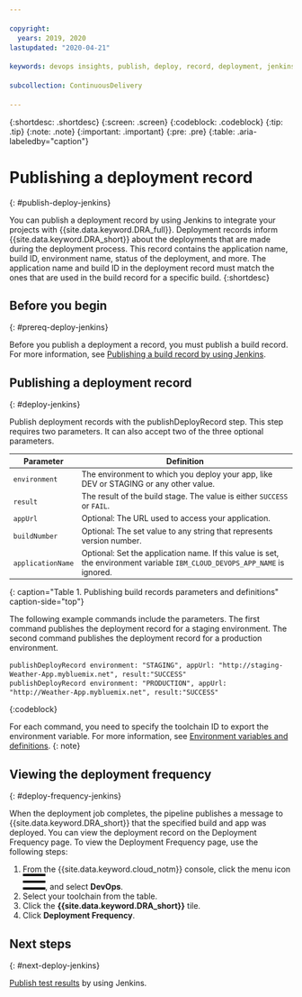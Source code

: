 ```yaml
---

copyright:
  years: 2019, 2020
lastupdated: "2020-04-21"

keywords: devops insights, publish, deploy, record, deployment, jenkins, app

subcollection: ContinuousDelivery

---
```


{:shortdesc: .shortdesc}
{:screen: .screen}
{:codeblock: .codeblock}
{:tip: .tip}
{:note: .note}
{:important: .important}
{:pre: .pre}
{:table: .aria-labeledby="caption"}

# Publishing a deployment record
{: #publish-deploy-jenkins}

You can publish a deployment record by using Jenkins to integrate your projects with {{site.data.keyword.DRA_full}}. Deployment records inform {{site.data.keyword.DRA_short}} about the deployments that are made during the deployment process. This record contains the application name, build ID, environment name, status of the deployment, and more. The application name and build ID in the deployment record must match the ones that are used in the build record for a specific build.
{:shortdesc}


## Before you begin
{: #prereq-deploy-jenkins}

Before you publish a deployment a record, you must publish a build record. For more information, see [Publishing a build record by using Jenkins](/docs/ContinuousDelivery?topic=ContinuousDelivery-publish-build-jenkins).


## Publishing a deployment record 
{: #deploy-jenkins}

Publish deployment records with the publishDeployRecord step. This step requires two parameters. It can also accept two of the three optional parameters.

| Parameter         | Definition                                                                                                                   |
|-------------------|------------------------------------------------------------------------------------------------------------------------------|
| `environment`     | The environment to which you deploy your app, like DEV or STAGING or any other value.                                        |
| `result`          | The result of the build stage. The value is either `SUCCESS` or `FAIL`.                                                      |
| `appUrl`          | Optional: The URL used to access your application.                                                                           |
| `buildNumber`     | Optional: The set value to any string that represents version number.                                                            |
| `applicationName` | Optional: Set the application name. If this value is set, the environment variable `IBM_CLOUD_DEVOPS_APP_NAME` is ignored. |
{: caption="Table 1. Publishing build records parameters and definitions" caption-side="top"}

The following example commands include the parameters. The first command publishes the deployment record for a staging environment. The second command publishes the deployment record for a production environment.

```
publishDeployRecord environment: "STAGING", appUrl: "http://staging-Weather-App.mybluemix.net", result:"SUCCESS"
publishDeployRecord environment: "PRODUCTION", appUrl: "http://Weather-App.mybluemix.net", result:"SUCCESS"
```
{:codeblock}

For each command, you need to specify the toolchain ID to export the environment variable. For more information, see [Environment variables and definitions](/docs/ContinuousDelivery?topic=ContinuousDelivery-publish-build-jenkins). 
{: note} 


## Viewing the deployment frequency
{: #deploy-frequency-jenkins}

When the deployment job completes, the pipeline publishes a message to {{site.data.keyword.DRA_short}} that the specified build and app was deployed. You can view the deployment record on the Deployment Frequency page. To view the Deployment Frequency page, use the following steps:

1. From the {{site.data.keyword.cloud_notm}} console, click the menu icon ![hamburger icon](images/icon_hamburger.svg), and select **DevOps**.
2. Select your toolchain from the table.  
3. Click the **{{site.data.keyword.DRA_short}}** tile.
4. Click **Deployment Frequency**.


## Next steps
{: #next-deploy-jenkins}

[Publish test results](/docs/ContinuousDelivery?topic=ContinuousDelivery-publish-test-jenkins) by using Jenkins.
